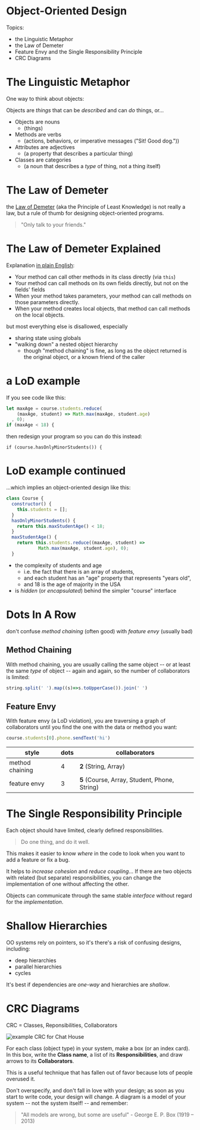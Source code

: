 # Object-Oriented Design

Topics:

* the Linguistic Metaphor
* the Law of Demeter
* Feature Envy and the Single Responsibility Principle
* CRC Diagrams

# The Linguistic Metaphor

One way to think about objects: 

Objects are *things* that can be *described* and can *do* things, or...

  * Objects are nouns
    * (things)
  * Methods are verbs
    * (actions, behaviors, or imperative messages ("Sit! Good dog."))
  * Attributes are adjectives
    * (a property that describes a particular thing)
  * Classes are categories
    * (a noun that describes a *type* of thing, not a thing itself)

# The Law of Demeter

the [Law of Demeter](https://en.wikipedia.org/wiki/Law_of_Demeter) (aka the Principle of Least Knowledge) is not really a law, but a rule of thumb for designing object-oriented programs. 

> "Only talk to your friends."

# The Law of Demeter Explained

Explanation [in plain English](http://wiki.c2.com/?LawOfDemeter):

* Your method can call other methods in its class directly (via `this`)
* Your method can call methods on its own fields directly, but not on the fields' fields
* When your method takes parameters, your method can call methods on those parameters directly.
* When your method creates local objects, that method can call methods on the local objects.

but most everything else is disallowed, especially

* sharing state using globals
* "walking down" a nested object hierarchy
  * though "method chaining" is fine, as long as the object returned is the original object, or a known friend of the caller

# a LoD example

If you see code like this:

```js
let maxAge = course.students.reduce(
    (maxAge, student) => Math.max(maxAge, student.age)
  , 0);
if (maxAge < 18) {
```

then redesign your program so you can do this instead:

`if (course.hasOnlyMinorStudents()) {`

# LoD example continued

...which implies an object-oriented design like this:

```js
class Course {
  constructor() {
    this.students = [];
  }
  hasOnlyMinorStudents() {
    return this.maxStudentAge() < 18;
  }
  maxStudentAge() {
    return this.students.reduce((maxAge, student) => 
            Math.max(maxAge, student.age), 0);
  }
```

* the complexity of students and age
   * i.e. the fact that there is an array of students,
   * and each student has an "age" property that represents "years old",
   * and 18 is the age of majority in the USA
* is *hidden* (or *encapsulated*) behind the simpler "course" interface

# Dots In A Row

don't confuse *method chaining* (often good) with *feature envy* (usually bad)

## Method Chaining

With method chaining, you are usually calling the same object -- or at least the same *type* of object -- again and again, so the number of collaborators is limited:

```javascript
string.split(' ').map((s)=>s.toUpperCase()).join(' ')
```

## Feature Envy

With feature envy (a LoD violation), you are traversing a graph of collaborators until you find the one with the data or method you want: 

```javascript
course.students[0].phone.sendText('hi')
```

| style | dots | collaborators |
|---|---|---|
| method chaining | 4 | **2** (String, Array) |
| feature envy | 3 | **5** (Course, Array, Student, Phone, String)

# The Single Responsibility Principle

Each object should have limited, clearly defined responsibilities.

> Do one thing, and do it well.

This makes it easier to know *where* in the code to look when you want to add a feature or fix a bug.

It helps to *increase cohesion* and *reduce coupling*... If there are two objects with related (but separate) responsibilities, you can change the implementation of one without affecting the other. 

Objects can communicate through the same stable *interface* without regard for the *implementation*.

# Shallow Hierarchies

OO systems rely on pointers, so it's there's a risk of confusing designs, including:

  * deep hierarchies
  * parallel hierarchies
  * cycles

It's best if dependencies are *one-way* and hierarchies are *shallow*.

# CRC Diagrams

CRC = Classes, Reponsibilities, Collaborators

![example CRC for Chat House](/images/crc-chat.jpg)

For each class (object type) in your system, make a box (or an index card). In this box, write the **Class name**, a list of its **Responsibilities**, and draw arrows to its **Collaborators**.

This is a useful technique that has fallen out of favor because lots of people overused it.

Don't overspecify, and don't fall in love with your design; as soon as you start to write code, your design will change. A diagram is a model of your system -- not the system itself! -- and remember:

> "All models are wrong, but some are useful" - George E. P. Box (1919 – 2013)

